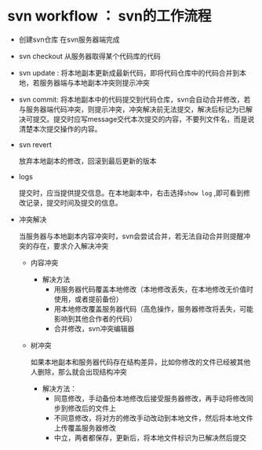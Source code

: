 # svn workflow  ： svn的工作流程

- 创建svn仓库
   在svn服务器端完成

- svn checkout 
   从服务器取得某个代码库的代码

- svn update :
   将本地副本更新成最新代码，即将代码仓库中的代码合并到本地，若服务器端与本地副本冲突则提示冲突

- svn commit:
    将本地副本中的代码提交到代码仓库，svn会自动合并修改，若与服务器端代码冲突，则提示冲突，冲突解决前无法提交，解决后标记为已解决可提交。提交时应写message交代本次提交的内容，不要列文件名，而是说清楚本次提交操作的内容。

- svn revert

    放弃本地副本的修改，回滚到最后更新的版本

- logs

    提交时，应当提供提交信息。在本地副本中，右击选择`show log` ,即可看到修改记录，提交时间及提交的信息。

- 冲突解决

    当服务器与本地副本内容冲突时，svn会尝试合并，若无法自动合并则提醒冲突的存在，要求介入解决冲突

    - 内容冲突

      - 解决方法
        - 用服务器代码覆盖本地修改（本地修改丢失，在本地修改无价值时使用，或者提前备份）
        - 用本地修改覆盖服务器代码（高危操作，服务器修改将丢失，可能影响到其他合作者的代码）
        - 合并修改，svn冲突编辑器

    - 树冲突

      如果本地副本和服务器代码存在结构差异，比如你修改的文件已经被其他人删除，那么就会出现结构冲突

      - 解决方法：
        - 同意修改，手动备份本地修改后接受服务器修改，再手动将修改同步到修改后的文件上
        - 不同意修改，将对方的修改手动改动到本地文件，然后将本地文件上传覆盖服务器修改
        - 中立，两者都保存，更新后，将本地文件标识为已解决然后提交

      ​